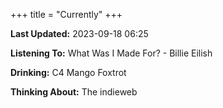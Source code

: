 +++
title = "Currently"
+++

**Last Updated:** 2023-09-18 06:25

**Listening To:** What Was I Made For? - Billie Eilish

**Drinking:** C4 Mango Foxtrot

**Thinking About:** The indieweb

